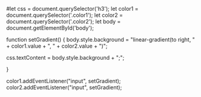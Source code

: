 #let css = document.querySelector('h3');
let color1 = document.querySelector('.color1');
let color2 = document.querySelector('.color2');
let body = document.getElementById('body');

function setGradient() {
   body.style.background =
      "linear-gradient(to right, "
      + color1.value
      + ", "
      + color2.value
      + ")";

   css.textContent = body.style.background + ";";

}

color1.addEventListener("input", setGradient);
color2.addEventListener("input", setGradient);
